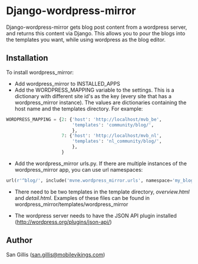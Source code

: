 Django-wordpress-mirror
=======================

Django-wordpress-mirror gets blog post content from a wordpress server, and
returns this content via Django. This allows you to pour the blogs into the
templates you want, while using wordpress as the blog editor.

Installation
------------

To install wordpress_mirror:

- Add wordpress_mirror to INSTALLED_APPS
- Add the WORDPRESS_MAPPING variable to the settings. This is a dictionary
  with different site id's as the key (every site that has a 
  wordpress_mirror instance). The values are dictionaries containing the
  host name and the templates directory. For example:

```python
WORDPRESS_MAPPING = {2: {'host': 'http://localhost/mvb_be',
                         'templates': 'community/blog/',
                         },
                     7: {'host': 'http://localhost/mvb_nl',
                         'templates': 'nl_community/blog/',
                         },
                     }
```

- Add the wordpress_mirror urls.py. If there are multiple instances of 
  the wordpress_mirror app, you can use url namespaces:

```python
url(r'^blog/', include('mvne.wordpress_mirror.urls', namespace='my_blog', app_name='wordpress_mirror')),
```

- There need to be two templates in the template directory, *overview.html*
  and *detail.html*. Examples of these files can be found in 
  wordpress_mirror/templates/wordpress_mirror

- The wordpress server needs to have the JSON API plugin installed
  (http://wordpress.org/plugins/json-api/)

Author
------
San Gillis (<san.gillis@mobilevikings.com>)
